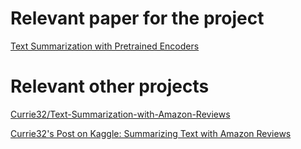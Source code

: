 # Relevant paper for the project

[Text Summarization with Pretrained Encoders](https://arxiv.org/abs/1908.08345)

# Relevant other projects

[Currie32/Text-Summarization-with-Amazon-Reviews](https://github.com/Currie32/Text-Summarization-with-Amazon-Reviews)

[Currie32's Post on Kaggle: Summarizing Text with Amazon Reviews](https://www.kaggle.com/currie32/summarizing-text-with-amazon-reviews)
